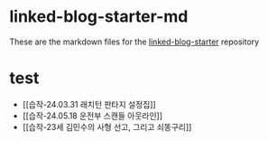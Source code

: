 # linked-blog-starter-md
These are the markdown files for the [linked-blog-starter](https://github.com/matthewwong525/linked-blog-starter) repository

# test
- [[습작-24.03.31 래치턴 판타지 설정집]]
- [[습작-24.05.18 운전부 스캔들 아웃라인]]
- [[습작-23세 김민수의 사형 선고, 그리고 쇠똥구리]]
